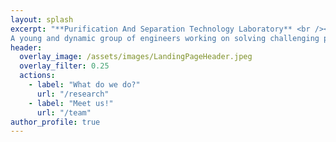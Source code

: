 ```yaml
---
layout: splash
excerpt: "**Purification And Separation Technology Laboratory** <br /><br /><br />
A young and dynamic group of engineers working on solving challenging purification and separation problems of the 21st century and beyond"
header:
  overlay_image: /assets/images/LandingPageHeader.jpeg
  overlay_filter: 0.25
  actions:
    - label: "What do we do?"
      url: "/research"
    - label: "Meet us!"
      url: "/team"
author_profile: true
---
```

